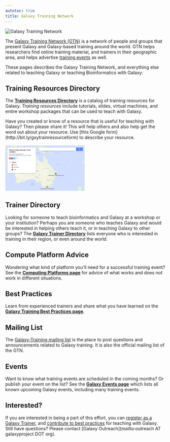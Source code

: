 ```yaml
---
autotoc: true
title: Galaxy Training Network
---
```

<img src="GTNLogo600.png" class="img-responsive" alt="Galaxy Training Network">


The [Galaxy Training Network (GTN)](/src/teach/gtn/index.md) is a network of people and groups that present Galaxy and Galaxy-based training around the world.  GTN helps researchers find online training material, and trainers in their geographic area, and helps advertise [training events](/src/events/index.md) as well.

These pages describes the Galaxy Training Network, and everything else related to teaching Galaxy or teaching Bioinformatics with Galaxy:

## Training Resources Directory

The **[Training Resources Directory](https://github.com/galaxyproject/training-material)** is a catalog of training resources for Galaxy.  *Training resources* include tutorials, slides, virtual machines, and entire workshop packages that can be used to teach with Galaxy.

<div class="alert alert-success" role="alert">Have you created or know of a resource that is useful for teaching with Galaxy? Then please share it! This will help others and also help get the word out about your resource. Use [this Google form](http://bit.ly/gxytrainresourceform) to describe your resource.
</div>


<div class='right'><br /><a href='http://bit.ly/gxytrnmap'><img src="/src/teach/GalaxyTrainingMapThumb.png" alt="Galaxy Training Network: Trainer Locations Map" width="250" /></a> </div>

## Trainer Directory

Looking for someone to teach bioinformatics and Galaxy at a workshop or your institution?  Perhaps you are someone who teaches Galaxy and would be interested in helping others teach it, or in teaching Galaxy to other groups?  The **[Galaxy Trainer Directory](/src/teach/trainers/index.md)** lists everyone who is interested in training in their region, or even around the world.  

## Compute Platform Advice

Wondering what kind of platform you'll need for a successful training event?  See the **[Computing Platforms page](/src/teach/computing-platforms/index.md)** for advice of what works and does not work in different situations.

## Best Practices

Learn from experienced trainers and share what you have learned on the **[Galaxy Training Best Practices page](/src/teach/best-practices/index.md)**.  

## Mailing List

The [Galaxy-Training mailing list](http://galaxy-training-mailing-list-archive.35427.n7.nabble.com/) is the place to post questions and announcements related to Galaxy training.  It is also the official mailing list of the GTN.

## Events

Want to know what training events are scheduled in the coming months?  Or publish your event on the list?  See the **[Galaxy Events page](/src/events/index.md)** which lists all known upcoming Galaxy events, including many training events.


## Interested?

If you are interested in being a part of this effort, you can [register as a Galaxy Trainer](/src/teach/trainers/index.md), and [contribute to best practices](/src/teach/best-practices/index.md) for teaching with Galaxy.  Still have questions? Please contact [Galaxy Outreach](mailto:outreach AT galaxyproject DOT org).
